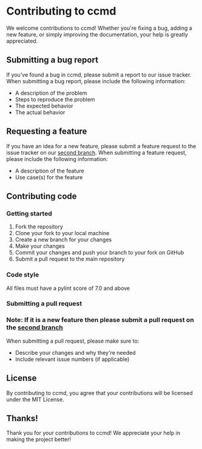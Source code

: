 # Contributing to ccmd

We welcome contributions to ccmd! Whether you're fixing a bug, adding a new feature, or simply improving the documentation, your help is greatly appreciated.

## Submitting a bug report

If you've found a bug in ccmd, please submit a report to our issue tracker. When submitting a bug report, please include the following information:

- A description of the problem
- Steps to reproduce the problem
- The expected behavior
- The actual behavior

## Requesting a feature

If you have an idea for a new feature, please submit a feature request to the issue tracker on our [second branch](https://github.com/SSMV01/ccmd/tree/argparse+helpmsg). When submitting a feature request, please include the following information:

- A description of the feature
- Use case(s) for the feature

## Contributing code

### Getting started

1. Fork the repository
2. Clone your fork to your local machine
3. Create a new branch for your changes
4. Make your changes
5. Commit your changes and push your branch to your fork on GitHub
6. Submit a pull request to the main repository

### Code style

All files must have a pylint score of 7.0 and above

### Submitting a pull request

### Note: If it is a new feature then please submit a pull request on the [second branch](https://github.com/SSMV01/ccmd/tree/argparse+helpmsg)

When submitting a pull request, please make sure to:

- Describe your changes and why they're needed
- Include relevant issue numbers (if applicable)

## License

By contributing to ccmd, you agree that your contributions will be licensed under the MIT License.

## Thanks!

Thank you for your contributions to ccmd! We appreciate your help in making the project better!
